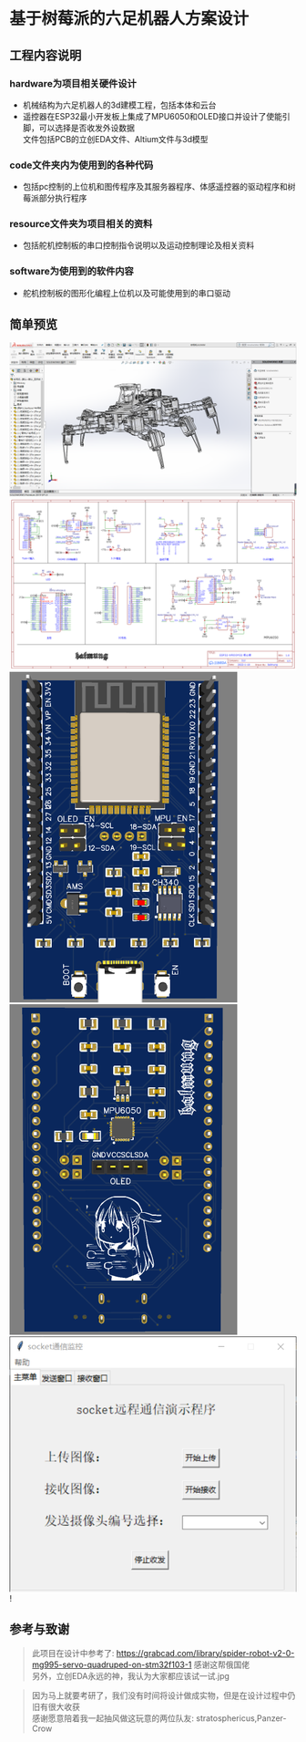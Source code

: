 # 基于树莓派的六足机器人方案设计
## 工程内容说明
### hardware为项目相关硬件设计

 * 机械结构为六足机器人的3d建模工程，包括本体和云台<br>
 *  遥控器在ESP32最小开发板上集成了MPU6050和OLED接口并设计了使能引脚，可以选择是否收发外设数据
<br>文件包括PCB的立创EDA文件、Altium文件与3d模型<br>
### code文件夹内为使用到的各种代码

 * 包括pc控制的上位机和图传程序及其服务器程序、体感遥控器的驱动程序和树莓派部分执行程序
### resource文件夹为项目相关的资料

 * 包括舵机控制板的串口控制指令说明以及运动控制理论及相关资料
### software为使用到的软件内容

 * 舵机控制板的图形化编程上位机以及可能使用到的串口驱动
## 简单预览

![cmd-markdown-logo](doc/1.png)<br>
![cmd-markdown-logo](doc/3.png)<br>
![cmd-markdown-logo](doc/4.png)![cmd-markdown-logo](doc/5.png)<br>
![cmd-markdown-logo](doc/6.png)!

## 参考与致谢

>此项目在设计中参考了:
https://grabcad.com/library/spider-robot-v2-0-mg995-servo-quadruped-on-stm32f103-1
感谢这帮俄国佬<br>
另外，立创EDA永远的神，我认为大家都应该试一试.jpg

>因为马上就要考研了，我们没有时间将设计做成实物，但是在设计过程中仍旧有很大收获<br>
感谢愿意陪着我一起抽风做这玩意的两位队友: stratosphericus,Panzer-Crow
